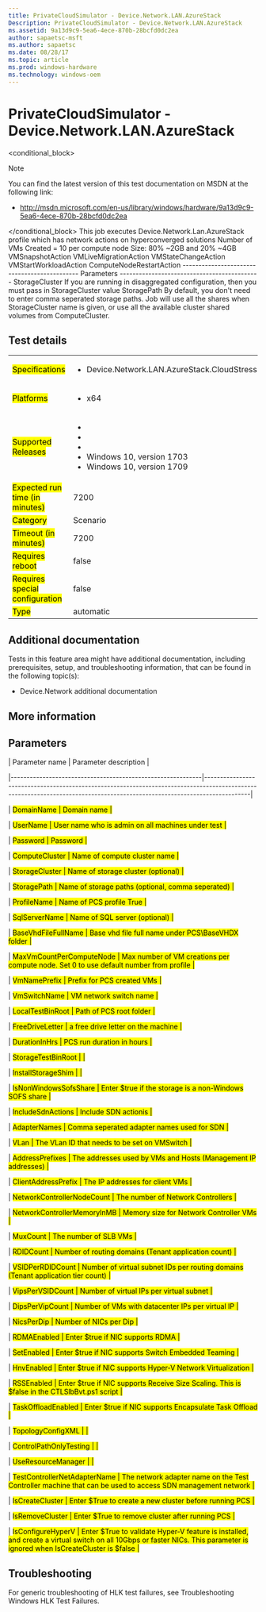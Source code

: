 ```yaml
---
title: PrivateCloudSimulator - Device.Network.LAN.AzureStack
Description: PrivateCloudSimulator - Device.Network.LAN.AzureStack
ms.assetid: 9a13d9c9-5ea6-4ece-870b-28bcfd0dc2ea
author: sapaetsc-msft
ms.author: sapaetsc
ms.date: 08/28/17
ms.topic: article
ms.prod: windows-hardware
ms.technology: windows-oem
---
```


# PrivateCloudSimulator - Device.Network.LAN.AzureStack

<conditional_block> <conditions> <docset value="standalone"></docset> </conditions>

>[!NOTE]
You can find the latest version of this test documentation on MSDN at the following link:

-   <xref hlink="http://msdn.microsoft.com/en-us/library/windows/hardware/9a13d9c9-5ea6-4ece-870b-28bcfd0dc2ea">http://msdn.microsoft.com/en-us/library/windows/hardware/9a13d9c9-5ea6-4ece-870b-28bcfd0dc2ea</b>


</conditional_block> This job executes Device.Network.Lan.AzureStack profile which has network actions on hyperconverged solutions Number of VMs Created = 10 per compute node Size: 80% ~2GB and 20% ~4GB VMSnapshotAction VMLiveMigrationAction VMStateChangeAction VMStartWorkloadAction ComputeNodeRestartAction --------------------------------------------- Parameters -------------------------------------------- StorageCluster If you are running in disaggregated configuration, then you must pass in StorageCluster value StoragePath By default, you don't need to enter comma seperated storage paths. Job will use all the shares when StorageCluster name is given, or use all the available cluster shared volumes from ComputeCluster.

## Test details

<table>
<colgroup>
<col width="50%" />
<col width="50%" />
</colgroup>
<tbody>
<tr class="odd">
<td><mark type="bullet_intro">Specifications</b></td>
<td><ul>
<li>Device.Network.LAN.AzureStack.CloudStress</li>
</ul></td>
</tr>
<tr class="even">
<td><mark type="bullet_intro">Platforms</b></td>
<td><ul>
<li><tla rid="win_threshold_server"></tla> x64</li>
</ul></td>
</tr>
<tr class="odd">
<td><mark type="bullet_intro">Supported Releases</b></td>
<td><ul>
<li><tla rid="win_10"></tla></li>
<li><tla rid="win_10_th2"></tla></li>
<li><tla rid="win_10_rs1"></tla></li>
<li>Windows 10, version 1703</li>
<li>Windows 10, version 1709</li>
</ul></td>
</tr>
<tr class="even">
<td><mark type="bullet_intro">Expected run time (in minutes)</b></td>
<td>7200</td>
</tr>
<tr class="odd">
<td><mark type="bullet_intro">Category</b></td>
<td>Scenario</td>
</tr>
<tr class="even">
<td><mark type="bullet_intro">Timeout (in minutes)</b></td>
<td>7200</td>
</tr>
<tr class="odd">
<td><mark type="bullet_intro">Requires reboot</b></td>
<td>false</td>
</tr>
<tr class="even">
<td><mark type="bullet_intro">Requires special configuration</b></td>
<td>false</td>
</tr>
<tr class="odd">
<td><mark type="bullet_intro">Type</b></td>
<td>automatic</td>
</tr>
</tbody>
</table>

## Additional documentation

Tests in this feature area might have additional documentation, including prerequisites, setup, and troubleshooting information, that can be found in the following topic(s):

-   <xref rid="p_hlk_test.device_network_additional_documentation">Device.Network additional documentation</b>

## More information

## Parameters

| Parameter name                                             | Parameter description                                                                                                                                                    |
|------------------------------------------------------------|--------------------------------------------------------------------------------------------------------------------------------------------------------------------------|
| <mark type="bullet_intro">DomainName</b>                   | Domain name                                                                                                                                                              |
| <mark type="bullet_intro">UserName</b>                     | User name who is admin on all machines under test                                                                                                                        |
| <mark type="bullet_intro">Password</b>                     | Password                                                                                                                                                                 |
| <mark type="bullet_intro">ComputeCluster</b>               | Name of compute cluster name                                                                                                                                             |
| <mark type="bullet_intro">StorageCluster</b>               | Name of storage cluster (optional)                                                                                                                                       |
| <mark type="bullet_intro">StoragePath</b>                  | Name of storage paths (optional, comma seperated)                                                                                                                        |
| <mark type="bullet_intro">ProfileName</b>                  | Name of PCS profile True                                                                                                                                                 |
| <mark type="bullet_intro">SqlServerName</b>                | Name of SQL server (optional)                                                                                                                                            |
| <mark type="bullet_intro">BaseVhdFileFullName</b>          | Base vhd file full name under PCS\\BaseVHDX folder                                                                                                                       |
| <mark type="bullet_intro">MaxVmCountPerComputeNode</b>     | Max number of VM creations per compute node. Set 0 to use default number from profile                                                                                    |
| <mark type="bullet_intro">VmNamePrefix</b>                 | Prefix for PCS created VMs                                                                                                                                               |
| <mark type="bullet_intro">VmSwitchName</b>                 | VM network switch name                                                                                                                                                   |
| <mark type="bullet_intro">LocalTestBinRoot</b>             | Path of PCS root folder                                                                                                                                                  |
| <mark type="bullet_intro">FreeDriveLetter</b>              | a free drive letter on the machine                                                                                                                                       |
| <mark type="bullet_intro">DurationInHrs</b>                | PCS run duration in hours                                                                                                                                                |
| <mark type="bullet_intro">StorageTestBinRoot</b>           |                                                                                                                                                                          |
| <mark type="bullet_intro">InstallStorageShim</b>           |                                                                                                                                                                          |
| <mark type="bullet_intro">IsNonWindowsSofsShare</b>        | Enter $true if the storage is a non-Windows SOFS share                                                                                                                   |
| <mark type="bullet_intro">IncludeSdnActions</b>            | Include SDN actionis                                                                                                                                                     |
| <mark type="bullet_intro">AdapterNames</b>                 | Comma seperated adapter names used for SDN                                                                                                                               |
| <mark type="bullet_intro">VLan</b>                         | The VLan ID that needs to be set on VMSwitch                                                                                                                             |
| <mark type="bullet_intro">AddressPrefixes</b>              | The addresses used by VMs and Hosts (Management IP addresses)                                                                                                            |
| <mark type="bullet_intro">ClientAddressPrefix</b>          | The IP addresses for client VMs                                                                                                                                          |
| <mark type="bullet_intro">NetworkControllerNodeCount</b>   | The number of Network Controllers                                                                                                                                        |
| <mark type="bullet_intro">NetworkControllerMemoryInMB</b>  | Memory size for Network Controller VMs                                                                                                                                   |
| <mark type="bullet_intro">MuxCount</b>                     | The number of SLB VMs                                                                                                                                                    |
| <mark type="bullet_intro">RDIDCount</b>                    | Number of routing domains (Tenant application count)                                                                                                                     |
| <mark type="bullet_intro">VSIDPerRDIDCount</b>             | Number of virtual subnet IDs per routing domains (Tenant application tier count)                                                                                         |
| <mark type="bullet_intro">VipsPerVSIDCount</b>             | Number of virtual IPs per virtual subnet                                                                                                                                 |
| <mark type="bullet_intro">DipsPerVipCount</b>              | Number of VMs with datacenter IPs per virtual IP                                                                                                                         |
| <mark type="bullet_intro">NicsPerDip</b>                   | Number of NICs per Dip                                                                                                                                                   |
| <mark type="bullet_intro">RDMAEnabled</b>                  | Enter $true if NIC supports RDMA                                                                                                                                         |
| <mark type="bullet_intro">SetEnabled</b>                   | Enter $true if NIC supports Switch Embedded Teaming                                                                                                                      |
| <mark type="bullet_intro">HnvEnabled</b>                   | Enter $true if NIC supports Hyper-V Network Virtualization                                                                                                               |
| <mark type="bullet_intro">RSSEnabled</b>                   | Enter $true if NIC supports Receive Size Scaling. This is $false in the CTLSlbBvt.ps1 script                                                                             |
| <mark type="bullet_intro">TaskOffloadEnabled</b>           | Enter $true if NIC supports Encapsulate Task Offload                                                                                                                     |
| <mark type="bullet_intro">TopologyConfigXML</b>            |                                                                                                                                                                          |
| <mark type="bullet_intro">ControlPathOnlyTesting</b>       |                                                                                                                                                                          |
| <mark type="bullet_intro">UseResourceManager</b>           |                                                                                                                                                                          |
| <mark type="bullet_intro">TestControllerNetAdapterName</b> | The network adapter name on the Test Controller machine that can be used to access SDN management network                                                                |
| <mark type="bullet_intro">IsCreateCluster</b>              | Enter $True to create a new cluster before running PCS                                                                                                                   |
| <mark type="bullet_intro">IsRemoveCluster</b>              | Enter $True to remove cluster after running PCS                                                                                                                          |
| <mark type="bullet_intro">IsConfigureHyperV</b>            | Enter $True to validate Hyper-V feature is installed, and create a virtual switch on all 10Gbps or faster NICs. This parameter is ignored when IsCreateCluster is $false |

## Troubleshooting

For generic troubleshooting of HLK test failures, see <xref rid="p_hlk.troubleshooting_windows_hlk_test_failures">Troubleshooting Windows HLK Test Failures</b>.



